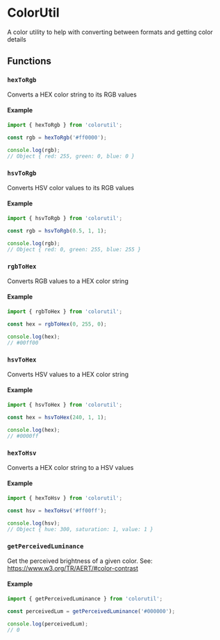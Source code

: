 # ColorUtil

A color utility to help with converting between formats and getting color details

## Functions

### `hexToRgb`
Converts a HEX color string to its RGB values

#### Example
```js
import { hexToRgb } from 'colorutil';

const rgb = hexToRgb('#ff0000');

console.log(rgb);
// Object { red: 255, green: 0, blue: 0 }
```



### `hsvToRgb`
Converts HSV color values to its RGB values

#### Example
```js
import { hsvToRgb } from 'colorutil';

const rgb = hsvToRgb(0.5, 1, 1);

console.log(rgb);
// Object { red: 0, green: 255, blue: 255 }
```



### `rgbToHex`
Converts RGB values to a HEX color string

#### Example
```js
import { rgbToHex } from 'colorutil';

const hex = rgbToHex(0, 255, 0);

console.log(hex);
// #00ff00
```



### `hsvToHex`
Converts HSV values to a HEX color string

#### Example
```js
import { hsvToHex } from 'colorutil';

const hex = hsvToHex(240, 1, 1);

console.log(hex);
// #0000ff
```



### `hexToHsv`
Converts a HEX color string to a HSV values

#### Example
```js
import { hexToHsv } from 'colorutil';

const hsv = hexToHsv('#ff00ff');

console.log(hsv);
// Object { hue: 300, saturation: 1, value: 1 }
```

### `getPerceivedLuminance`
Get the perceived brightness of a given color. 
See: https://www.w3.org/TR/AERT/#color-contrast

#### Example
```js
import { getPerceivedLuminance } from 'colorutil';

const perceivedLum = getPerceivedLuminance('#000000');

console.log(perceivedLum);
// 0
```